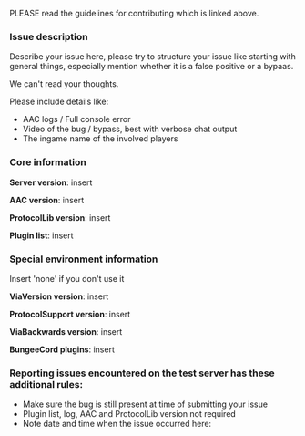 PLEASE read the guidelines for contributing which is linked above.
### Issue description

Describe your issue here, please try to structure your
issue like starting with general things, especially
mention whether it is a false positive or a bypaas.

We can't read your thoughts.

Please include details like:
* AAC logs / Full console error
* Video of the bug / bypass, best with verbose chat output
* The ingame name of the involved players

### Core information
**Server version**: insert

**AAC version**: insert

**ProtocolLib version**: insert

**Plugin list**: insert

### Special environment information
Insert 'none' if you don't use it

**ViaVersion version**: insert

**ProtocolSupport version**: insert

**ViaBackwards version**: insert

**BungeeCord plugins**: insert

### Reporting issues encountered on the test server has these additional rules:

* Make sure the bug is still present at time of submitting your issue
* Plugin list, log, AAC and ProtocolLib version not required
* Note date and time when the issue occurred here: 
